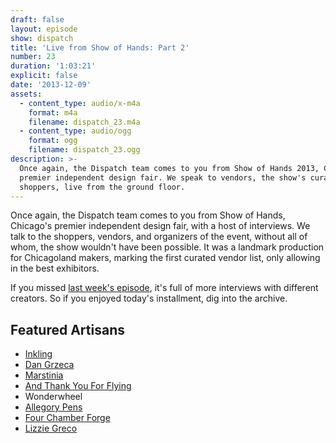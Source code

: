 ```yaml
---
draft: false
layout: episode
show: dispatch
title: 'Live from Show of Hands: Part 2'
number: 23
duration: '1:03:21'
explicit: false
date: '2013-12-09'
assets:
  - content_type: audio/x-m4a
    format: m4a
    filename: dispatch_23.m4a
  - content_type: audio/ogg
    format: ogg
    filename: dispatch_23.ogg
description: >-
  Once again, the Dispatch team comes to you from Show of Hands 2013, Chicago's
  premier independent design fair. We speak to vendors, the show's curators, and
  shoppers, live from the ground floor.
---
```

Once again, the Dispatch team comes to you from Show of Hands, Chicago's premier independent design fair, with a host of interviews. We talk to the shoppers, vendors, and organizers of the event, without all of whom, the show wouldn't have been possible. It was a landmark production for Chicagoland makers, marking the first curated vendor list, only allowing in the best exhibitors.

If you missed [last week's episode](http://machine.fm/dispatch/22), it's full of more interviews with different creators. So if you enjoyed today's installment, dig into the archive.

## Featured Artisans

* [Inkling](http://www.theinklingshop.com)
* [Dan Grzeca](http://www.dangrzeca.com)
* [Marstinia](http://www.etsy.com/shop/marstinia)
* [And Thank You For Flying](http://andthankyouforflying.com)
* Wonderwheel
* [Allegory Pens](http://www.allegorypens.com)
* [Four Chamber Forge](http://fourchamberforge.com)
* [Lizzie Greco](http://www.craftbelly.com)